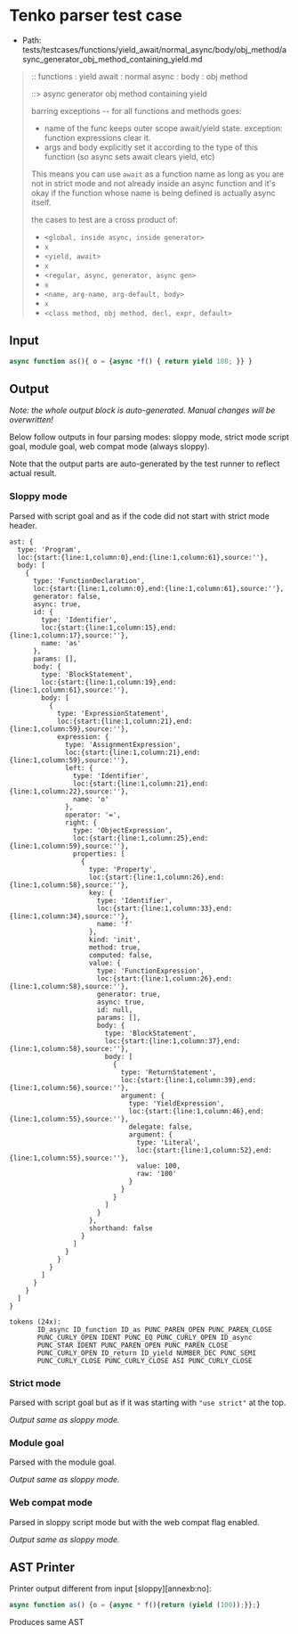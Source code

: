 # Tenko parser test case

- Path: tests/testcases/functions/yield_await/normal_async/body/obj_method/async_generator_obj_method_containing_yield.md

> :: functions : yield await : normal async : body : obj method
>
> ::> async generator obj method containing yield
>
> barring exceptions -- for all functions and methods goes:
>
> - name of the func keeps outer scope await/yield state. exception: function expressions clear it.
> - args and body explicitly set it according to the type of this function (so async sets await clears yield, etc)
>
> This means you can use `await` as a function name as long as you are not in strict mode and not already inside an async function and it's okay if the function whose name is being defined is actually async itself.
>
> the cases to test are a cross product of:
>
> - `<global, inside async, inside generator>` 
> - `x` 
> - `<yield, await>`
> - `x` 
> - `<regular, async, generator, async gen>`
> - `x` 
> - `<name, arg-name, arg-default, body>`
> - `x`
> - `<class method, obj method, decl, expr, default>`

## Input

`````js
async function as(){ o = {async *f() { return yield 100; }} }
`````

## Output

_Note: the whole output block is auto-generated. Manual changes will be overwritten!_

Below follow outputs in four parsing modes: sloppy mode, strict mode script goal, module goal, web compat mode (always sloppy).

Note that the output parts are auto-generated by the test runner to reflect actual result.

### Sloppy mode

Parsed with script goal and as if the code did not start with strict mode header.

`````
ast: {
  type: 'Program',
  loc:{start:{line:1,column:0},end:{line:1,column:61},source:''},
  body: [
    {
      type: 'FunctionDeclaration',
      loc:{start:{line:1,column:0},end:{line:1,column:61},source:''},
      generator: false,
      async: true,
      id: {
        type: 'Identifier',
        loc:{start:{line:1,column:15},end:{line:1,column:17},source:''},
        name: 'as'
      },
      params: [],
      body: {
        type: 'BlockStatement',
        loc:{start:{line:1,column:19},end:{line:1,column:61},source:''},
        body: [
          {
            type: 'ExpressionStatement',
            loc:{start:{line:1,column:21},end:{line:1,column:59},source:''},
            expression: {
              type: 'AssignmentExpression',
              loc:{start:{line:1,column:21},end:{line:1,column:59},source:''},
              left: {
                type: 'Identifier',
                loc:{start:{line:1,column:21},end:{line:1,column:22},source:''},
                name: 'o'
              },
              operator: '=',
              right: {
                type: 'ObjectExpression',
                loc:{start:{line:1,column:25},end:{line:1,column:59},source:''},
                properties: [
                  {
                    type: 'Property',
                    loc:{start:{line:1,column:26},end:{line:1,column:58},source:''},
                    key: {
                      type: 'Identifier',
                      loc:{start:{line:1,column:33},end:{line:1,column:34},source:''},
                      name: 'f'
                    },
                    kind: 'init',
                    method: true,
                    computed: false,
                    value: {
                      type: 'FunctionExpression',
                      loc:{start:{line:1,column:26},end:{line:1,column:58},source:''},
                      generator: true,
                      async: true,
                      id: null,
                      params: [],
                      body: {
                        type: 'BlockStatement',
                        loc:{start:{line:1,column:37},end:{line:1,column:58},source:''},
                        body: [
                          {
                            type: 'ReturnStatement',
                            loc:{start:{line:1,column:39},end:{line:1,column:56},source:''},
                            argument: {
                              type: 'YieldExpression',
                              loc:{start:{line:1,column:46},end:{line:1,column:55},source:''},
                              delegate: false,
                              argument: {
                                type: 'Literal',
                                loc:{start:{line:1,column:52},end:{line:1,column:55},source:''},
                                value: 100,
                                raw: '100'
                              }
                            }
                          }
                        ]
                      }
                    },
                    shorthand: false
                  }
                ]
              }
            }
          }
        ]
      }
    }
  ]
}

tokens (24x):
       ID_async ID_function ID_as PUNC_PAREN_OPEN PUNC_PAREN_CLOSE
       PUNC_CURLY_OPEN IDENT PUNC_EQ PUNC_CURLY_OPEN ID_async
       PUNC_STAR IDENT PUNC_PAREN_OPEN PUNC_PAREN_CLOSE
       PUNC_CURLY_OPEN ID_return ID_yield NUMBER_DEC PUNC_SEMI
       PUNC_CURLY_CLOSE PUNC_CURLY_CLOSE ASI PUNC_CURLY_CLOSE
`````

### Strict mode

Parsed with script goal but as if it was starting with `"use strict"` at the top.

_Output same as sloppy mode._

### Module goal

Parsed with the module goal.

_Output same as sloppy mode._

### Web compat mode

Parsed in sloppy script mode but with the web compat flag enabled.

_Output same as sloppy mode._

## AST Printer

Printer output different from input [sloppy][annexb:no]:

````js
async function as() {o = {async * f(){return (yield (100));}};}
````

Produces same AST
